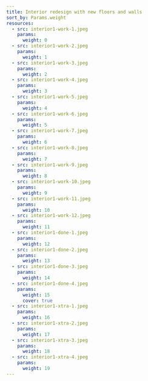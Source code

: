 ```yaml
---
title: Interior redesign with new floors and walls
sort_by: Params.weight
resources:
  - src: interior1-work-1.jpeg
    params:
      weight: 0
  - src: interior1-work-2.jpeg
    params:
      weight: 1
  - src: interior1-work-3.jpeg
    params:
      weight: 2
  - src: interior1-work-4.jpeg
    params:
      weight: 3
  - src: interior1-work-5.jpeg
    params:
      weight: 4
  - src: interior1-work-6.jpeg
    params:
      weight: 5
  - src: interior1-work-7.jpeg
    params:
      weight: 6
  - src: interior1-work-8.jpeg
    params:
      weight: 7
  - src: interior1-work-9.jpeg
    params:
      weight: 8
  - src: interior1-work-10.jpeg
    params:
      weight: 9
  - src: interior1-work-11.jpeg
    params:
      weight: 10
  - src: interior1-work-12.jpeg
    params:
      weight: 11
  - src: interior1-done-1.jpeg
    params:
      weight: 12
  - src: interior1-done-2.jpeg
    params:
      weight: 13
  - src: interior1-done-3.jpeg
    params:
      weight: 14
  - src: interior1-done-4.jpeg
    params:
      weight: 15
      cover: true
  - src: interior1-xtra-1.jpeg
    params:
      weight: 16
  - src: interior1-xtra-2.jpeg
    params:
      weight: 17
  - src: interior1-xtra-3.jpeg
    params:
      weight: 18
  - src: interior1-xtra-4.jpeg
    params:
      weight: 19
---
```

